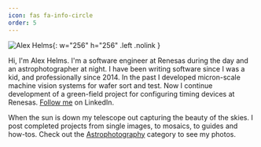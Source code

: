 ```yaml
---
icon: fas fa-info-circle
order: 5
---
```


![Alex Helms](/assets/img/alex-helms-profile-large.png){: w="256" h="256" .left .nolink }

Hi, I'm Alex Helms. I'm a software engineer at Renesas during the day and an astrophotographer at night. 
I have been writing software since I was a kid, and professionally since 2014. In the past I developed
micron-scale machine vision systems for wafer sort and test. Now I continue development of a green-field 
project for configuring timing devices at Renesas. [Follow me](https://www.linkedin.com/in/alex-helms-13b77479/) on LinkedIn.

When the sun is down my telescope out capturing the beauty of the skies. I post completed projects from single images,
to mosaics, to guides and how-tos. Check out the [Astrophotography](/categories/astrophotography/) category to see my photos.
